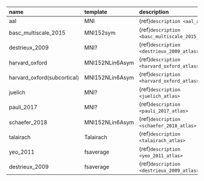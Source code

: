 
<!--
!!!!! DO NOT EDIT MANUALLY !!!!!
This file is auto-generated.
To modify the content of this file do it via the script:
make_atlas_table.py
-->
| name                        | template        | description                                     | image                                                                                                            |
|:----------------------------|:----------------|:------------------------------------------------|:-----------------------------------------------------------------------------------------------------------------|
| aal                         | MNI             | {ref}`description <aal_atlas>`                  | ![name](../images/deterministic_atlas_aal.png)                                                                   |
| basc_multiscale_2015        | MNI152sym       | {ref}`description <basc_multiscale_2015_atlas>` | ![name](../images/deterministic_atlas_basc_multiscale_2015_resolution-20_version-sym.png)                        |
| destrieux_2009              | MNI?            | {ref}`description <destrieux_2009_atlas>`       | ![name](../images/deterministic_atlas_destrieux_2009.png)                                                        |
| harvard_oxford              | MNI152NLin6Asym | {ref}`description <harvard_oxford_atlas>`       | ![name](../images/deterministic_atlas_harvard_oxford_atlas_name-cort-maxprob-thr0-1mm_symmetric_split-False.png) |
| harvard_oxford(subcortical) | MNI152NLin6Asym | {ref}`description <harvard_oxford_atlas>`       | ![name](../images/deterministic_atlas_harvard_oxford_atlas_name-sub-maxprob-thr0-1mm_symmetric_split-False.png)  |
| juelich                     | MNI?            | {ref}`description <juelich_atlas>`              | ![name](../images/deterministic_atlas_juelich_atlas_name-maxprob-thr0-1mm.png)                                   |
| pauli_2017                  | MNI?            | {ref}`description <pauli_2017_atlas>`           | ![name](../images/deterministic_atlas_pauli_2017_atlas_type-deterministic.png)                                   |
| schaefer_2018               | MNI152NLin6Asym | {ref}`description <schaefer_2018_atlas>`        | ![name](../images/deterministic_atlas_schaefer_2018.png)                                                         |
| talairach                   | Talairach       | {ref}`description <talairach_atlas>`            | ![name](../images/deterministic_atlas_talairach_level_name-ba.png)                                               |
| yeo_2011                    | fsaverage       | {ref}`description <yeo_2011_atlas>`             | ![name](../images/deterministic_atlas_yeo_2011_n_networks-17_thickness-thick.png)                                |
| destrieux_2009              | fsaverage       | {ref}`description <destrieux_2009_atlas>`       | ![name](../images/deterministic_atlas_surf_destrieux.png)                                                        |
